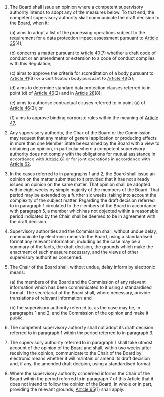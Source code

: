 1. The Board shall issue an opinion where a competent supervisory authority intends to adopt any of the measures below. To that end, the competent supervisory authority shall communicate the draft decision to the Board, when it:

    (a) aims to adopt a list of the processing operations subject to the requirement for a data protection impact assessment pursuant to [Article 35](/gdpr/articles/35-protection-impact-assessment/)(4);

    (b) concerns a matter pursuant to [Article 40](/gdpr/articles/40-codes-of-conduct/)(7) whether a draft code of conduct or an amendment or extension to a code of conduct complies with this Regulation;

    &#40;c) aims to approve the criteria for accreditation of a body pursuant to [Article 41](/gdpr/articles/41-monitoring-approved-codes-conduct/)(3) or a certification body pursuant to [Article 43](/gdpr/articles/43-certification-bodies/)(3);

    (d) aims to determine standard data protection clauses referred to in point (d) of [Article 46](/gdpr/articles/46-transfers-safeguards/)(2) and in [Article 28](/gdpr/articles/28-processor/)(8);

    (e) aims to authorise contractual clauses referred to in point (a) of [Article 46](/gdpr/articles/46-transfers-safeguards/)(3); or

    (f) aims to approve binding corporate rules within the meaning of [Article 47](/gdpr/articles/47-binding-corporate-rules/).

2. Any supervisory authority, the Chair of the Board or the Commission may request that any matter of general application or producing effects in more than one Member State be examined by the Board with a view to obtaining an opinion, in particular where a competent supervisory authority does not comply with the obligations for mutual assistance in accordance with [Article 61](/gdpr/articles/61-mutual-assistance/) or for joint operations in accordance with [Article 62](/gdpr/articles/62-joint-operations/).

3. In the cases referred to in paragraphs 1 and 2, the Board shall issue an opinion on the matter submitted to it provided that it has not already issued an opinion on the same matter. That opinion shall be adopted within eight weeks by simple majority of the members of the Board. That period may be extended by a further six weeks, taking into account the complexity of the subject matter. Regarding the draft decision referred to in paragraph 1 circulated to the members of the Board in accordance with paragraph 5, a member which has not objected within a reasonable period indicated by the Chair, shall be deemed to be in agreement with the draft decision.

4. Supervisory authorities and the Commission shall, without undue delay, communicate by electronic means to the Board, using a standardised format any relevant information, including as the case may be a summary of the facts, the draft decision, the grounds which make the enactment of such measure necessary, and the views of other supervisory authorities concerned.

5. The Chair of the Board shall, without undue, delay inform by electronic means:

    (a) the members of the Board and the Commission of any relevant information which has been communicated to it using a standardised format. The secretariat of the Board shall, where necessary, provide translations of relevant information; and

    (b) the supervisory authority referred to, as the case may be, in paragraphs 1 and 2, and the Commission of the opinion and make it public.

6. The competent supervisory authority shall not adopt its draft decision referred to in paragraph 1 within the period referred to in paragraph 3.

7. The supervisory authority referred to in paragraph 1 shall take utmost account of the opinion of the Board and shall, within two weeks after receiving the opinion, communicate to the Chair of the Board by electronic means whether it will maintain or amend its draft decision and, if any, the amended draft decision, using a standardised format.

8. Where the supervisory authority concerned informs the Chair of the Board within the period referred to in paragraph 7 of this Article that it does not intend to follow the opinion of the Board, in whole or in part, providing the relevant grounds, [Article 65](/gdpr/articles/65-dispute-resolution/)(1) shall apply.
